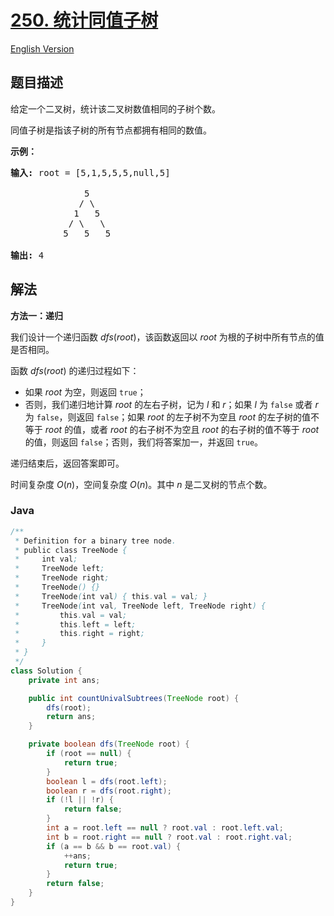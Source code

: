 # [250. 统计同值子树](https://leetcode.cn/problems/count-univalue-subtrees)

[English Version](/solution/0200-0299/0250.Count%20Univalue%20Subtrees/README_EN.md)

## 题目描述

<p>给定一个二叉树，统计该二叉树数值相同的子树个数。</p>

<p>同值子树是指该子树的所有节点都拥有相同的数值。</p>

<p><strong>示例：</strong></p>

<pre><strong>输入: </strong>root = [5,1,5,5,5,null,5]

              5
             / \
            1   5
           / \   \
          5   5   5

<strong>输出:</strong> 4
</pre>

## 解法

**方法一：递归**

我们设计一个递归函数 $dfs(root)$，该函数返回以 $root$ 为根的子树中所有节点的值是否相同。

函数 $dfs(root)$ 的递归过程如下：

-   如果 $root$ 为空，则返回 `true`；
-   否则，我们递归地计算 $root$ 的左右子树，记为 $l$ 和 $r$；如果 $l$ 为 `false` 或者 $r$ 为 `false`，则返回 `false`；如果 $root$ 的左子树不为空且 $root$ 的左子树的值不等于 $root$ 的值，或者 $root$ 的右子树不为空且 $root$ 的右子树的值不等于 $root$ 的值，则返回 `false`；否则，我们将答案加一，并返回 `true`。

递归结束后，返回答案即可。

时间复杂度 $O(n)$，空间复杂度 $O(n)$。其中 $n$ 是二叉树的节点个数。

### **Java**

```java
/**
 * Definition for a binary tree node.
 * public class TreeNode {
 *     int val;
 *     TreeNode left;
 *     TreeNode right;
 *     TreeNode() {}
 *     TreeNode(int val) { this.val = val; }
 *     TreeNode(int val, TreeNode left, TreeNode right) {
 *         this.val = val;
 *         this.left = left;
 *         this.right = right;
 *     }
 * }
 */
class Solution {
    private int ans;

    public int countUnivalSubtrees(TreeNode root) {
        dfs(root);
        return ans;
    }

    private boolean dfs(TreeNode root) {
        if (root == null) {
            return true;
        }
        boolean l = dfs(root.left);
        boolean r = dfs(root.right);
        if (!l || !r) {
            return false;
        }
        int a = root.left == null ? root.val : root.left.val;
        int b = root.right == null ? root.val : root.right.val;
        if (a == b && b == root.val) {
            ++ans;
            return true;
        }
        return false;
    }
}
```
